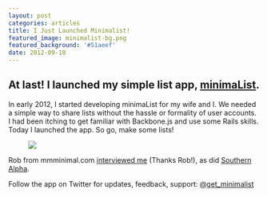 ```yaml
---
layout: post
categories: articles
title: I Just Launched Minimalist!
featured_image: minimalist-bg.png
featured_background: '#51aeef'
date: 2012-09-18
---
```

## At last! I launched my simple list app, [minimaList](http://getminimalist.com).

In early 2012, I started developing minimaList for my wife and I. We needed a simple way to share lists without the hassle or formality of user accounts. I had been itching to get familiar with Backbone.js and use some Rails skills. Today I launched the app. So go, make some lists!

<figure><a href="http://getminimalist.com" target="_blank"><img src="../img/minimalist.png"/></a></figure>

Rob from mmminimal.com [interviewed me](http://mmminimal.com/introducing-minimalist-a-hassle-free-list-app/) (Thanks Rob!), as did [Southern Alpha](http://southernalpha.com/general/new-orleans-developer-builds-a-simple-clean-app-to-help-organize-your-life/).

Follow the app on Twitter for updates, feedback, support: [@get_minimalist](http://twitter.com/get_minimalist)
